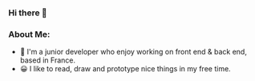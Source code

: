 ### Hi there 👋

###  About Me:

- 🏦 I'm a junior developer who enjoy working on front end & back end, based in France.
- 😀 I like to read, draw and prototype nice things in my free time.

